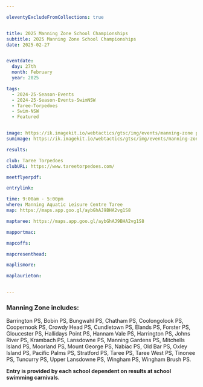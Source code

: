 ```yaml
---

eleventyExcludeFromCollections: true


title: 2025 Manning Zone School Championships
subtitle: 2025 Manning Zone School Championships
date: 2025-02-27


eventdate:
  day: 27th
  month: February
  year: 2025

tags:
  - 2024-25-Season-Events
  - 2024-25-Season-Events-SwimNSW
  - Taree-Torpedoes
  - Swim-NSW
  - Featured


image: https://ik.imagekit.io/webtactics/gtsc/img/events/manning-zone pssa-600x400.jpg
sumimage: https://ik.imagekit.io/webtactics/gtsc/img/events/manning-zone pssa-400x600.jpg

results: 

club: Taree Torpedoes
clubURL: https://www.tareetorpedoes.com/

meetflyerpdf: 

entrylink:

time: 9:00am - 5:00pm
where: Manning Aquatic Leisure Centre Taree
map: https://maps.app.goo.gl/aybGhAJ9BHA2vg1S8

maptaree: https://maps.app.goo.gl/aybGhAJ9BHA2vg1S8

mapportmac:

mapcoffs:

mapcresenthead:

maplismore: 

maplaurieton: 


---
```



### Manning Zone includes: ###

Barrington PS, Bobin PS, Bungwahl PS, Chatham PS, Coolongolook PS, Coopernook PS, Crowdy Head PS, Cundletown PS, Elands PS, Forster PS, Gloucester PS, Hallidays Point PS, Hannam Vale PS, Harrington PS, Johns River PS, Krambach PS, Lansdowne PS, Manning Gardens PS, Mitchells Island PS, Moorland PS, Mount George PS, Nabiac PS, Old Bar PS, Oxley Island PS, Pacific Palms PS, Stratford PS, Taree PS, Taree West PS, Tinonee PS, Tuncurry PS, Upper Lansdowne PS, Wingham PS, Wingham Brush PS.

**Entry is provided by each school dependent on results at school swimming carnivals.**
